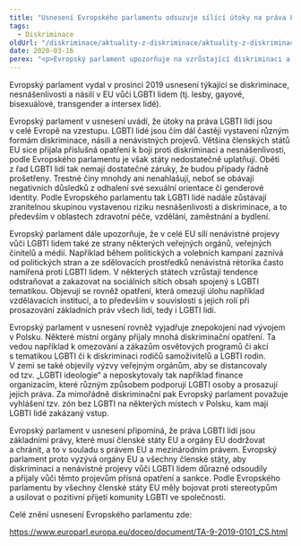 ```yaml
---
title: "Usnesení Evropského parlamentu odsuzuje sílící útoky na práva LGBTI lidí"
tags:
  - Diskriminace
oldUrl: "/diskriminace/aktuality-z-diskriminace/aktuality-z-diskriminace-2020/usneseni-evropskeho-parlamentu-odsuzuje-silici-utoky-na-prava-lgbti-lidi/"
date: 2020-03-16
perex: "<p>Evropský parlament upozorňuje na vzrůstající diskriminaci a nesnášenlivost vůči LGBTI lidem v EU, a to rovněž ze strany veřejných orgánů a politických představitelů některých členských zemí.</p>"
---
```


<!-- imported from the old website -->

<p>Evropský parlament vydal v prosinci 2019 usnesení týkající se diskriminace, nesnášenlivosti a násilí v EU vůči LGBTI lidem (tj. lesby, gayové, bisexuálové, transgender a intersex lidé).</p> <p>Evropský parlament v usnesení uvádí, že útoky na práva LGBTI lidí jsou v celé Evropě na vzestupu. LGBTI lidé jsou čím dál častěji vystaveni různým formám diskriminace, násilí a nenávistných projevů. Většina členských států EU sice přijala příslušná opatření k boji proti diskriminaci a nesnášenlivosti, podle Evropského parlamentu je však státy nedostatečně uplatňují. Oběti z řad LGBTI lidí tak nemají dostatečné záruky, že budou případy řádně prošetřeny. Trestné činy mnohdy ani nenahlašují, neboť se obávají negativních důsledků z odhalení své sexuální orientace či genderové identity. Podle Evropského parlamentu tak LGBTI lidé nadále zůstávají zranitelnou skupinou vystavenou riziku nesnášenlivosti a diskriminace, a to především v oblastech zdravotní péče, vzdělání, zaměstnání a bydlení.</p> <p>Evropský parlament dále upozorňuje, že v celé EU sílí nenávistné projevy vůči LGBTI lidem také ze strany některých veřejných orgánů, veřejných činitelů a médií. Například během politických a volebních kampaní zaznívá od politických stran a ze sdělovacích prostředků nenávistná rétorika často namířená proti LGBTI lidem. V některých státech vzrůstají tendence odstraňovat a zakazovat na sociálních sítích obsah spojený s LGBTI tematikou. Objevují se rovněž opatření, která omezují úlohu například vzdělávacích institucí, a to především v souvislosti s jejich rolí při prosazování základních práv všech lidí, tedy i LGBTI lidí.</p> <p>Evropský parlament v usnesení rovněž vyjadřuje znepokojení nad vývojem v Polsku. Některé místní orgány přijaly mnohá diskriminační opatření. Ta vedou například k omezování a zákazům osvětových programů či akcí s tematikou LGBTI či k diskriminaci rodičů samoživitelů a LGBTI rodin. V zemi se také objevily výzvy veřejným orgánům, aby se distancovaly od tzv. „LGBTI ideologie“ a neposkytovaly tak například finance organizacím, které různým způsobem podporují LGBTI osoby a prosazují jejich práva. Za mimořádně diskriminační pak Evropský parlament považuje vyhlášení tzv. zón bez LGBTI na některých místech v Polsku, kam mají LGBTI lidé zakázaný vstup.</p> <p>Evropský parlament v usnesení připomíná, že práva LGBTI lidí jsou základními právy, které musí členské státy EU a orgány EU dodržovat a chránit, a to v souladu s právem EU a mezinárodním právem. Evropský parlament proto vyzývá orgány EU a všechny členské státy, aby diskriminaci a nenávistné projevy vůči LGBTI lidem důrazně odsoudily a přijaly vůči těmto projevům přísná opatření a sankce. Podle Evropského parlamentu by všechny členské státy EU měly bojovat proti stereotypům a usilovat o pozitivní přijetí komunity LGBTI ve společnosti.</p> <p>Celé znění usnesení Evropského parlamentu zde:</p> <a href="https://www.europarl.europa.eu/doceo/document/TA-9-2019-0101_CS.html" target="_blank">https://www.europarl.europa.eu/doceo/document/TA-9-2019-0101_CS.html</a>

